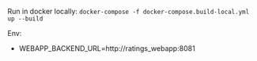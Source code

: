 Run in docker locally: `docker-compose -f docker-compose.build-local.yml up --build`

Env:
- WEBAPP_BACKEND_URL=http://ratings_webapp:8081